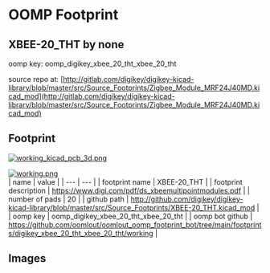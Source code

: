 # OOMP Footprint  
## XBEE-20_THT  by none  
  
oomp key: oomp_digikey_xbee_20_tht_xbee_20_tht  
  
source repo at: [http://gitlab.com/digikey/digikey-kicad-library/blob/master/src/Source_Footprints/Zigbee_Module_MRF24J40MD.kicad_mod](http://gitlab.com/digikey/digikey-kicad-library/blob/master/src/Source_Footprints/Zigbee_Module_MRF24J40MD.kicad_mod)  
## Footprint  
  
[![working_kicad_pcb_3d.png](working_kicad_pcb_3d_600.png)](working_kicad_pcb_3d.png)  
  
[![working.png](working_600.png)](working.png)  
| name | value | 
| --- | --- | 
| footprint name | XBEE-20_THT | 
| footprint description | https://www.digi.com/pdf/ds_xbeemultipointmodules.pdf | 
| number of pads | 20 | 
| github path | http://github.com/digikey/digikey-kicad-library/blob/master/src/Source_Footprints/XBEE-20_THT.kicad_mod | 
| oomp key | oomp_digikey_xbee_20_tht_xbee_20_tht | 
| oomp bot github | https://github.com/oomlout/oomlout_oomp_footprint_bot/tree/main/footprints/digikey_xbee_20_tht_xbee_20_tht/working | 
## Images  
